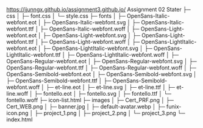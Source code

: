 https://jjunngx.github.io/assignment3.github.io/
Assignment 02 Stater
├─ css
│  ├─ font.css
│  └─ style.css
├─ fonts
│  ├─ OpenSans-Italic-webfont.eot
│  ├─ OpenSans-Italic-webfont.svg
│  ├─ OpenSans-Italic-webfont.ttf
│  ├─ OpenSans-Italic-webfont.woff
│  ├─ OpenSans-Light-webfont.eot
│  ├─ OpenSans-Light-webfont.svg
│  ├─ OpenSans-Light-webfont.ttf
│  ├─ OpenSans-Light-webfont.woff
│  ├─ OpenSans-LightItalic-webfont.eot
│  ├─ OpenSans-LightItalic-webfont.svg
│  ├─ OpenSans-LightItalic-webfont.ttf
│  ├─ OpenSans-LightItalic-webfont.woff
│  ├─ OpenSans-Regular-webfont.eot
│  ├─ OpenSans-Regular-webfont.svg
│  ├─ OpenSans-Regular-webfont.ttf
│  ├─ OpenSans-Regular-webfont.woff
│  ├─ OpenSans-Semibold-webfont.eot
│  ├─ OpenSans-Semibold-webfont.svg
│  ├─ OpenSans-Semibold-webfont.ttf
│  ├─ OpenSans-Semibold-webfont.woff
│  ├─ et-line.eot
│  ├─ et-line.svg
│  ├─ et-line.ttf
│  ├─ et-line.woff
│  ├─ fontello.eot
│  ├─ fontello.svg
│  ├─ fontello.ttf
│  └─ fontello.woff
├─ icon-list.html
├─ images
│  ├─ Cert_PRF.png
│  ├─ Cert_WEB.png
│  ├─ banner.jpg
│  ├─ default-avatar.webp
│  ├─ funix-icon.png
│  ├─ project_1.png
│  ├─ project_2.png
│  └─ project_3.png
└─ index.html

```
